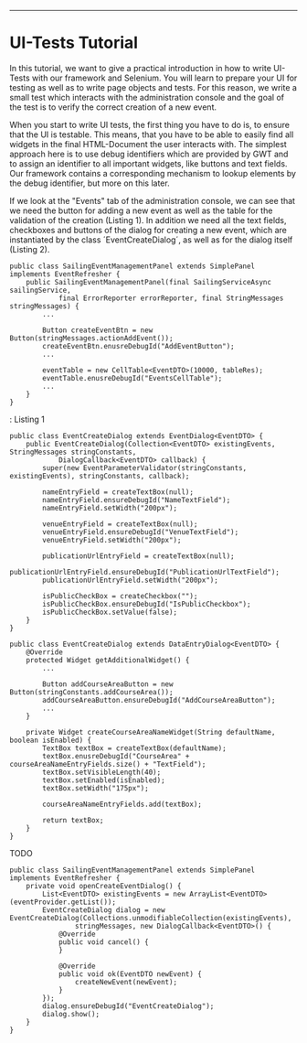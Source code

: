 ***
# UI-Tests Tutorial

In this tutorial, we want to give a practical introduction in how to write UI-Tests with our framework and Selenium. You will learn to prepare your UI for testing as well as to write page objects and tests. For this reason, we write a small test which interacts with the administration console and the goal of the test is to verify the correct creation of a new event.

When you start to write UI tests, the first thing you have to do is, to ensure that the UI is testable. This means, that you have to be able to easily find all widgets in the final HTML-Document the user interacts with. The simplest approach here is to use debug identifiers which are provided by GWT and to assign an identifier to all important widgets, like buttons and text fields. Our framework contains a corresponding mechanism to lookup elements by the debug identifier, but more on this later.

If we look at the "Events"  tab of the administration console, we can see that we need the button for adding a new event as well as the table for the validation of the creation (Listing 1). In addition we need all the text fields, checkboxes and buttons of the dialog for creating a new event, which are instantiated by the class ´EventCreateDialog´, as well as for the dialog itself (Listing 2).

    public class SailingEventManagementPanel extends SimplePanel implements EventRefresher {
        public SailingEventManagementPanel(final SailingServiceAsync sailingService,
                final ErrorReporter errorReporter, final StringMessages stringMessages) {
            ...
            
            Button createEventBtn = new Button(stringMessages.actionAddEvent());
            createEventBtn.enusreDebugId("AddEventButton");
            ...
            
            eventTable = new CellTable<EventDTO>(10000, tableRes);
            eventTable.enusreDebugId("EventsCellTable");
            ...
        }
    }

: Listing 1

    public class EventCreateDialog extends EventDialog<EventDTO> {
        public EventCreateDialog(Collection<EventDTO> existingEvents, StringMessages stringConstants,
                DialogCallback<EventDTO> callback) {
            super(new EventParameterValidator(stringConstants, existingEvents), stringConstants, callback);
            
            nameEntryField = createTextBox(null);
            nameEntryField.ensureDebugId("NameTextField");
            nameEntryField.setWidth("200px");
            
            venueEntryField = createTextBox(null);
            venueEntryField.ensureDebugId("VenueTextField");
            venueEntryField.setWidth("200px");
            
            publicationUrlEntryField = createTextBox(null);
            publicationUrlEntryField.ensureDebugId("PublicationUrlTextField");
            publicationUrlEntryField.setWidth("200px");
            
            isPublicCheckBox = createCheckbox("");
            isPublicCheckBox.ensureDebugId("IsPublicCheckbox");
            isPublicCheckBox.setValue(false);
        }
    }

    public class EventCreateDialog extends DataEntryDialog<EventDTO> {
        @Override
        protected Widget getAdditionalWidget() {
            ...
            
            Button addCourseAreaButton = new Button(stringConstants.addCourseArea());
            addCourseAreaButton.ensureDebugId("AddCourseAreaButton");
            ...
        }
        
        private Widget createCourseAreaNameWidget(String defaultName, boolean isEnabled) {
            TextBox textBox = createTextBox(defaultName);
            textBox.enusreDebugId("CourseArea" + courseAreaNameEntryFields.size() + "TextField");
            textBox.setVisibleLength(40);
            textBox.setEnabled(isEnabled);
            textBox.setWidth("175px");
            
            courseAreaNameEntryFields.add(textBox);
            
            return textBox;
        }
    }

TODO

    public class SailingEventManagementPanel extends SimplePanel implements EventRefresher {
        private void openCreateEventDialog() {
            List<EventDTO> existingEvents = new ArrayList<EventDTO>(eventProvider.getList());
            EventCreateDialog dialog = new EventCreateDialog(Collections.unmodifiableCollection(existingEvents),
                    stringMessages, new DialogCallback<EventDTO>() {
                @Override
                public void cancel() {
                }
                
                @Override
                public void ok(EventDTO newEvent) {
                    createNewEvent(newEvent);
                }
            });
            dialog.ensureDebugId("EventCreateDialog");
            dialog.show();
        }
    }